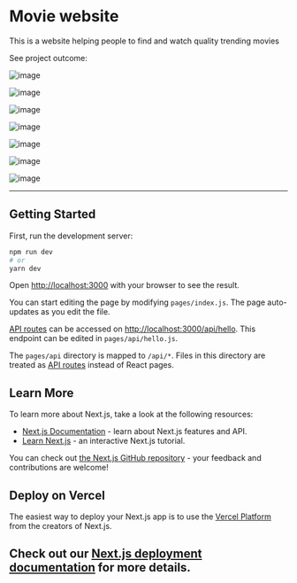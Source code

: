 # Movie website

This is a website helping people to find and watch quality trending movies

See project outcome:

![image](https://user-images.githubusercontent.com/78266241/144077285-fad99340-7ca6-4fa1-be1e-4142543608cc.png)

![image](https://user-images.githubusercontent.com/78266241/144078535-ae699234-329c-4971-b1b5-6019632f627f.png)

![image](https://user-images.githubusercontent.com/78266241/144078819-08836eda-5360-48a5-8115-738682fde1da.png)

![image](https://user-images.githubusercontent.com/78266241/144078868-05213fc6-4753-4246-97be-f0f20d62e89c.png)

![image](https://user-images.githubusercontent.com/78266241/144079239-7caf51f4-b8e3-43a5-b271-9c91515d86b4.png)

![image](https://user-images.githubusercontent.com/78266241/144077882-e612c46c-ff0e-4ce0-9537-2aed68350ff3.png)

![image](https://user-images.githubusercontent.com/78266241/144078322-b33a694d-6b04-443a-a0d9-a65dfca57271.png)

---

## Getting Started

First, run the development server:

```bash
npm run dev
# or
yarn dev
```

Open [http://localhost:3000](http://localhost:3000) with your browser to see the result.

You can start editing the page by modifying `pages/index.js`. The page auto-updates as you edit the file.

[API routes](https://nextjs.org/docs/api-routes/introduction) can be accessed on [http://localhost:3000/api/hello](http://localhost:3000/api/hello). This endpoint can be edited in `pages/api/hello.js`.

The `pages/api` directory is mapped to `/api/*`. Files in this directory are treated as [API routes](https://nextjs.org/docs/api-routes/introduction) instead of React pages.

## Learn More

To learn more about Next.js, take a look at the following resources:

- [Next.js Documentation](https://nextjs.org/docs) - learn about Next.js features and API.
- [Learn Next.js](https://nextjs.org/learn) - an interactive Next.js tutorial.

You can check out [the Next.js GitHub repository](https://github.com/vercel/next.js/) - your feedback and contributions are welcome!

## Deploy on Vercel

The easiest way to deploy your Next.js app is to use the [Vercel Platform](https://vercel.com/new?utm_medium=default-template&filter=next.js&utm_source=create-next-app&utm_campaign=create-next-app-readme) from the creators of Next.js.

## Check out our [Next.js deployment documentation](https://nextjs.org/docs/deployment) for more details.
